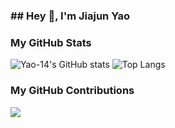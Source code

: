 ### ## Hey 👋, I'm Jiajun Yao

<!--
**Yao-14/Yao-14** is a ✨ _special_ ✨ repository because its `README.md` (this file) appears on your GitHub profile.

Here are some ideas to get you started:

- 🔭 I’m currently working on ...
- 🌱 I’m currently learning ...
- 👯 I’m looking to collaborate on ...
- 🤔 I’m looking for help with ...
- 💬 Ask me about ...
- 📫 How to reach me: ...
- 😄 Pronouns: ...
- ⚡ Fun fact: ...
-->

### My GitHub Stats

![Yao-14's GitHub stats](https://github-readme-stats.vercel.app/api?username=Yao-14&count_private=true&hide=prs&theme=onedark&show_icons=true)
![Top Langs](https://github-readme-stats.vercel.app/api/top-langs/?username=Yao-14)

### My GitHub Contributions

![](https://raw.githubusercontent.com/Yao-14/Yao-14/main/assets/github-contribution-grid-snake.svg)

